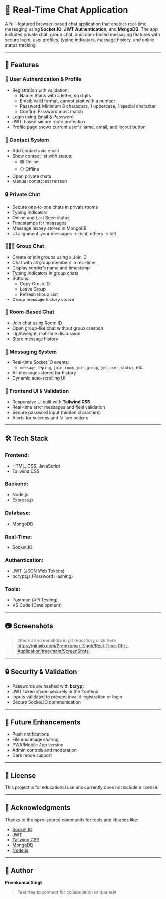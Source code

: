 # 💬 Real-Time Chat Application

A full-featured browser-based chat application that enables real-time messaging using **Socket.IO**, **JWT Authentication**, and **MongoDB**. The app includes private chat, group chat, and room-based messaging features with secure login, user profiles, typing indicators, message history, and online status tracking.

---

## 🚀 Features

### 🔐 User Authentication & Profile
- Registration with validation:
  - Name: Starts with a letter, no digits
  - Email: Valid format, cannot start with a number
  - Password: Minimum 8 characters, 1 uppercase, 1 special character
  - Confirm Password must match
- Login using Email & Password
- JWT-based secure route protection
- Profile page shows current user's name, email, and logout button

### 👥 Contact System
- Add contacts via email
- Show contact list with status:
  - 🟢 Online
  - ⚪️ Offline
- Open private chats
- Manual contact list refresh

### 🔒 Private Chat
- Secure one-to-one chats in private rooms
- Typing indicators
- Online and Last Seen status
- Timestamps for messages
- Message history stored in MongoDB
- UI alignment: your messages → right, others → left

### 👨‍👩‍👧 Group Chat
- Create or join groups using a Join ID
- Chat with all group members in real-time
- Display sender’s name and timestamp
- Typing indicators in group chats
- Buttons:
  - Copy Group ID
  - Leave Group
  - Refresh Group List
- Group message history stored

### 📢 Room-Based Chat
- Join chat using Room ID
- Open group-like chat without group creation
- Lightweight, real-time discussion
- Store message history

### 📩 Messaging System
- Real-time Socket.IO events:
  - `message`, `typing`, `join_room`, `join_group`, `get_user_status`, etc.
- All messages stored for history
- Dynamic auto-scrolling UI

### 🎨 Frontend UI & Validation
- Responsive UI built with **Tailwind CSS**
- Real-time error messages and field validation
- Secure password input (hidden characters)
- Alerts for success and failure actions

---

## 🛠️ Tech Stack

### Frontend:
- HTML, CSS, JavaScript
- Tailwind CSS

### Backend:
- Node.js
- Express.js

### Database:
- MongoDB

### Real-Time:
- Socket.IO

### Authentication:
- JWT (JSON Web Tokens)
- bcrypt.js (Password Hashing)

### Tools:
- Postman (API Testing)
- VS Code (Development)

---

## 📷 Screenshots

> check all screenshots in git repository click here https://github.com/Premkumar-Singh/Real-Time-Chat-Application/tree/main/ScreenShots


---

## 🔒 Security & Validation

- Passwords are hashed with **bcrypt**
- JWT token stored securely in the frontend
- Inputs validated to prevent invalid registration or login
- Secure Socket.IO communication

---

## 📌 Future Enhancements

- Push notifications
- File and image sharing
- PWA/Mobile App version
- Admin controls and moderation
- Dark mode support

---

## 📄 License

This project is for educational use and currently does not include a license.

---

## 🙌 Acknowledgments

Thanks to the open-source community for tools and libraries like:
- [Socket.IO](https://socket.io/)
- [JWT](https://jwt.io/)
- [Tailwind CSS](https://tailwindcss.com/)
- [MongoDB](https://www.mongodb.com/)
- [Node.js](https://nodejs.org/)

---

## 👤 Author

**Premkumar Singh**

> Feel free to connect for collaboration or queries!
